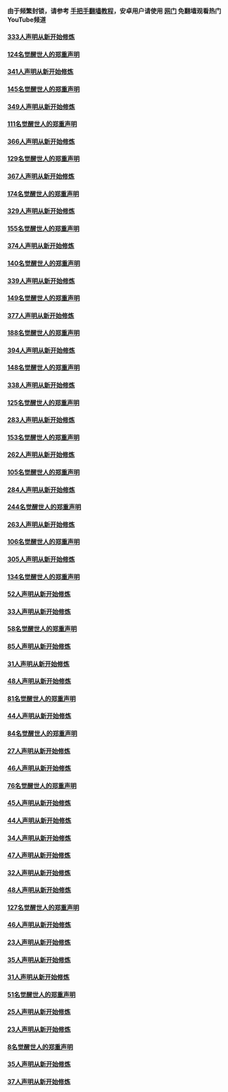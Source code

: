 #### 由于频繁封锁，请参考 [手把手翻墙教程](https://github.com/gfw-breaker/guides/wiki/)，安卓用户请使用 [网门](https://github.com/gfw-breaker/nogfw/blob/master/dl.md?t=07051100) 免翻墙观看热门YouTube频道 

#### [333人声明从新开始修炼](../pages/91/427525.md?t=07051100) 

#### [124名觉醒世人的郑重声明](../pages/91/427524.md?t=07051100) 

#### [341人声明从新开始修炼](../pages/91/427255.md?t=07051100) 

#### [145名觉醒世人的郑重声明](../pages/91/427254.md?t=07051100) 

#### [349人声明从新开始修炼](../pages/91/426969.md?t=07051100) 

#### [111名觉醒世人的郑重声明](../pages/91/426968.md?t=07051100) 

#### [366人声明从新开始修炼](../pages/91/426737.md?t=07051100) 

#### [129名觉醒世人的郑重声明](../pages/91/426736.md?t=07051100) 

#### [367人声明从新开始修炼](../pages/91/426421.md?t=07051100) 

#### [174名觉醒世人的郑重声明](../pages/91/426420.md?t=07051100) 

#### [329人声明从新开始修炼](../pages/91/426139.md?t=07051100) 

#### [155名觉醒世人的郑重声明](../pages/91/426138.md?t=07051100) 

#### [374人声明从新开始修炼](../pages/91/425811.md?t=07051100) 

#### [140名觉醒世人的郑重声明](../pages/91/425810.md?t=07051100) 

#### [339人声明从新开始修炼](../pages/91/425690.md?t=07051100) 

#### [149名觉醒世人的郑重声明](../pages/91/425689.md?t=07051100) 

#### [377人声明从新开始修炼](../pages/91/424867.md?t=07051100) 

#### [188名觉醒世人的郑重声明](../pages/91/424866.md?t=07051100) 

#### [394人声明从新开始修炼](../pages/91/423914.md?t=07051100) 

#### [148名觉醒世人的郑重声明](../pages/91/423913.md?t=07051100) 

#### [338人声明从新开始修炼](../pages/91/423540.md?t=07051100) 

#### [125名觉醒世人的郑重声明](../pages/91/423539.md?t=07051100) 

#### [283人声明从新开始修炼](../pages/91/423296.md?t=07051100) 

#### [153名觉醒世人的郑重声明](../pages/91/423295.md?t=07051100) 

#### [262人声明从新开始修炼](../pages/91/423004.md?t=07051100) 

#### [105名觉醒世人的郑重声明](../pages/91/423003.md?t=07051100) 

#### [284人声明从新开始修炼](../pages/91/422707.md?t=07051100) 

#### [244名觉醒世人的郑重声明](../pages/91/422706.md?t=07051100) 

#### [263人声明从新开始修炼](../pages/91/422553.md?t=07051100) 

#### [106名觉醒世人的郑重声明](../pages/91/422552.md?t=07051100) 

#### [305人声明从新开始修炼](../pages/91/422153.md?t=07051100) 

#### [134名觉醒世人的郑重声明](../pages/91/422152.md?t=07051100) 

#### [52人声明从新开始修炼](../pages/91/421846.md?t=07051100) 

#### [33人声明从新开始修炼](../pages/91/421804.md?t=07051100) 

#### [58名觉醒世人的郑重声明](../pages/91/421845.md?t=07051100) 

#### [85人声明从新开始修炼](../pages/91/421769.md?t=07051100) 

#### [31人声明从新开始修炼](../pages/91/421763.md?t=07051100) 

#### [48人声明从新开始修炼](../pages/91/421605.md?t=07051100) 

#### [81名觉醒世人的郑重声明](../pages/91/421656.md?t=07051100) 

#### [44人声明从新开始修炼](../pages/91/421544.md?t=07051100) 

#### [84名觉醒世人的郑重声明](../pages/91/421543.md?t=07051100) 

#### [27人声明从新开始修炼](../pages/91/421465.md?t=07051100) 

#### [46人声明从新开始修炼](../pages/91/421454.md?t=07051100) 

#### [76名觉醒世人的郑重声明](../pages/91/421453.md?t=07051100) 

#### [45人声明从新开始修炼](../pages/91/421452.md?t=07051100) 

#### [44人声明从新开始修炼](../pages/91/421422.md?t=07051100) 

#### [34人声明从新开始修炼](../pages/91/421322.md?t=07051100) 

#### [47人声明从新开始修炼](../pages/91/421264.md?t=07051100) 

#### [32人声明从新开始修炼](../pages/91/421225.md?t=07051100) 

#### [48人声明从新开始修炼](../pages/91/421202.md?t=07051100) 

#### [127名觉醒世人的郑重声明](../pages/91/421224.md?t=07051100) 

#### [46人声明从新开始修炼](../pages/91/421203.md?t=07051100) 

#### [23人声明从新开始修炼](../pages/91/421138.md?t=07051100) 

#### [35人声明从新开始修炼](../pages/91/421122.md?t=07051100) 

#### [31人声明从新开始修炼](../pages/91/421081.md?t=07051100) 

#### [51名觉醒世人的郑重声明](../pages/91/421080.md?t=07051100) 

#### [25人声明从新开始修炼](../pages/91/421020.md?t=07051100) 

#### [23人声明从新开始修炼](../pages/91/420884.md?t=07051100) 

#### [8名觉醒世人的郑重声明](../pages/91/420883.md?t=07051100) 

#### [35人声明从新开始修炼](../pages/91/420809.md?t=07051100) 

#### [37人声明从新开始修炼](../pages/91/420766.md?t=07051100) 

